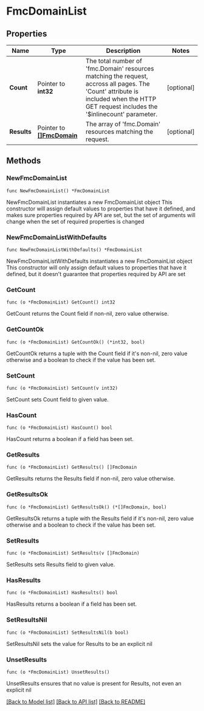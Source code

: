 # FmcDomainList

## Properties

Name | Type | Description | Notes
------------ | ------------- | ------------- | -------------
**Count** | Pointer to **int32** | The total number of &#39;fmc.Domain&#39; resources matching the request, accross all pages. The &#39;Count&#39; attribute is included when the HTTP GET request includes the &#39;$inlinecount&#39; parameter. | [optional] 
**Results** | Pointer to [**[]FmcDomain**](FmcDomain.md) | The array of &#39;fmc.Domain&#39; resources matching the request. | [optional] 

## Methods

### NewFmcDomainList

`func NewFmcDomainList() *FmcDomainList`

NewFmcDomainList instantiates a new FmcDomainList object
This constructor will assign default values to properties that have it defined,
and makes sure properties required by API are set, but the set of arguments
will change when the set of required properties is changed

### NewFmcDomainListWithDefaults

`func NewFmcDomainListWithDefaults() *FmcDomainList`

NewFmcDomainListWithDefaults instantiates a new FmcDomainList object
This constructor will only assign default values to properties that have it defined,
but it doesn't guarantee that properties required by API are set

### GetCount

`func (o *FmcDomainList) GetCount() int32`

GetCount returns the Count field if non-nil, zero value otherwise.

### GetCountOk

`func (o *FmcDomainList) GetCountOk() (*int32, bool)`

GetCountOk returns a tuple with the Count field if it's non-nil, zero value otherwise
and a boolean to check if the value has been set.

### SetCount

`func (o *FmcDomainList) SetCount(v int32)`

SetCount sets Count field to given value.

### HasCount

`func (o *FmcDomainList) HasCount() bool`

HasCount returns a boolean if a field has been set.

### GetResults

`func (o *FmcDomainList) GetResults() []FmcDomain`

GetResults returns the Results field if non-nil, zero value otherwise.

### GetResultsOk

`func (o *FmcDomainList) GetResultsOk() (*[]FmcDomain, bool)`

GetResultsOk returns a tuple with the Results field if it's non-nil, zero value otherwise
and a boolean to check if the value has been set.

### SetResults

`func (o *FmcDomainList) SetResults(v []FmcDomain)`

SetResults sets Results field to given value.

### HasResults

`func (o *FmcDomainList) HasResults() bool`

HasResults returns a boolean if a field has been set.

### SetResultsNil

`func (o *FmcDomainList) SetResultsNil(b bool)`

 SetResultsNil sets the value for Results to be an explicit nil

### UnsetResults
`func (o *FmcDomainList) UnsetResults()`

UnsetResults ensures that no value is present for Results, not even an explicit nil

[[Back to Model list]](../README.md#documentation-for-models) [[Back to API list]](../README.md#documentation-for-api-endpoints) [[Back to README]](../README.md)


